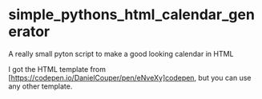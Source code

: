 # simple_pythons_html_calendar_generator
A really small pyton script to make a good looking calendar in HTML

I got the HTML template from [https://codepen.io/DanielCouper/pen/eNveXy]codepen, but you can use any other template. 
